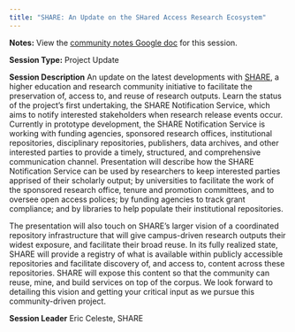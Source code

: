 ```yaml
---
title: "SHARE: An Update on the SHared Access Research Ecosystem"
---
```


**Notes:** View the [community notes Google doc](https://docs.google.com/document/d/15xmnkgwc3kbBsbh7_6U3V90ejMS8Md7aT5P8M43mrwU/ "SHARE - community notes") for this session.

**Session Type:** Project Update

**Session Description**
An update on the latest developments with [SHARE](http://www.arl.org/focus-areas/shared-access-research-ecosystem-share#.U_OpZoBdUfg), a higher education and research community initiative to facilitate the preservation of, access to, and reuse of research outputs. Learn the status of the project’s first undertaking, the SHARE Notification Service, which aims to notify interested stakeholders when research release events occur. Currently in prototype development, the SHARE Notification Service is working with funding agencies, sponsored research offices, institutional repositories, disciplinary repositories, publishers, data archives, and other interested parties to provide a timely, structured, and comprehensive communication channel. Presentation will describe how the SHARE Notification Service can be used by researchers to keep interested parties apprised of their scholarly output; by universities to facilitate the work of the sponsored research office, tenure and promotion committees, and to oversee open access polices; by funding agencies to track grant compliance; and by libraries to help populate their institutional repositories.

The presentation will also touch on SHARE’s larger vision of a coordinated repository infrastructure that will give campus-driven research outputs their widest exposure, and facilitate their broad reuse. In its fully realized state, SHARE will provide a registry of what is available within publicly accessible repositories and facilitate discovery of, and access to, content across these repositories. SHARE will expose this content so that the community can reuse, mine, and build services on top of the corpus. We look forward to detailing this vision and getting your critical input as we pursue this community-driven project.

**Session Leader**
Eric Celeste, SHARE